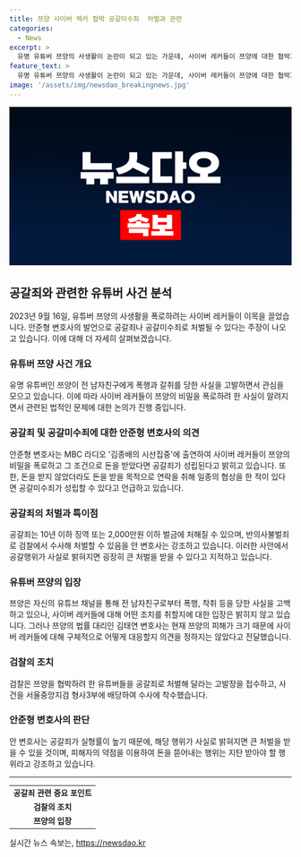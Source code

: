 ```yaml
---
title: 쯔양 사이버 렉카 협박 공갈미수죄  처벌과 관련
categories:
  - News
excerpt: >
  유명 유튜버 쯔양의 사생활이 논란이 되고 있는 가운데, 사이버 레커들이 쯔양에 대한 협박과 금품 갈취 의혹이 제기되었다. 안준형 변호사는 공갈죄나 공갈미수죄가 성립될 수 있다고 주장하며, 공갈죄의 형량은 징역 10년 이하나 벌금 2,000만원 이하에 해당한다고 밝혔다. 검찰은 이에 대한 수사에 착수하였으며, 안 변호사는 공갈죄의 실형률이 높아 큰 처벌을 받을 수 있다고 강조했다. 이러한 논란은 계속되고 있으며, 사람들의 이목이 집중되고 있다.
feature_text: >
  유명 유튜버 쯔양의 사생활이 논란이 되고 있는 가운데, 사이버 레커들이 쯔양에 대한 협박과 금품 갈취 의혹이 제기되었다. 안준형 변호사는 공갈죄나 공갈미수죄가 성립될 수 있다고 주장하며, 공갈죄의 형량은 징역 10년 이하나 벌금 2,000만원 이하에 해당한다고 밝혔다. 검찰은 이에 대한 수사에 착수하였으며, 안 변호사는 공갈죄의 실형률이 높아 큰 처벌을 받을 수 있다고 강조했다. 이러한 논란은 계속되고 있으며, 사람들의 이목이 집중되고 있다.
image: '/assets/img/newsdao_breakingnews.jpg'
---
```


<p><img src="/assets/img/newsdao_breakingnews.jpg" alt="ontimetimes 속보" /></p>

<h2 data-ke-size="size26">공갈죄와 관련한 유튜버 사건 분석</h2>

<p data-ke-size="size16">2023년 9월 16일, 유튜버 쯔양의 사생활을 폭로하려는 사이버 레커들이 이목을 끌었습니다. 안준형 변호사의 발언으로 공갈죄나 공갈미수죄로 처벌될 수 있다는 주장이 나오고 있습니다. 이에 대해 더 자세히 살펴보겠습니다.</p>

<h3>유튜버 쯔양 사건 개요</h3>

<p data-ke-size="size16">유명 유튜버인 쯔양이 전 남자친구에게 폭행과 갈취를 당한 사실을 고발하면서 관심을 모으고 있습니다. 이에 따라 사이버 레커들이 쯔양의 비밀을 폭로하려 한 사실이 알려지면서 관련된 법적인 문제에 대한 논의가 진행 중입니다.</p>

<h3>공갈죄 및 공갈미수죄에 대한 안준형 변호사의 의견</h3>

<p data-ke-size="size16">안준형 변호사는 MBC 라디오 '김종배의 시선집중'에 출연하여 사이버 레커들이 쯔양의 비밀을 폭로하고 그 조건으로 돈을 받았다면 공갈죄가 성립된다고 밝히고 있습니다. 또한, 돈을 받지 않았더라도 돈을 받을 목적으로 연락을 취해 일종의 협상을 한 적이 있다면 공갈미수죄가 성립할 수 있다고 언급하고 있습니다.</p>

<h3>공갈죄의 처벌과 특이점</h3>

<p data-ke-size="size16">공갈죄는 10년 이하 징역 또는 2,000만원 이하 벌금에 처해질 수 있으며, 반의사불벌죄로 검찰에서 수사해 처벌할 수 있음을 안 변호사는 강조하고 있습니다. 이러한 사안에서 공갈행위가 사실로 밝혀지면 굉장히 큰 처벌을 받을 수 있다고 지적하고 있습니다.</p>

<h3>유튜버 쯔양의 입장</h3>

<p data-ke-size="size16">쯔양은 자신의 유튜브 채널을 통해 전 남자친구로부터 폭행, 착취 등을 당한 사실을 고백하고 있으나, 사이버 레커들에 대해 어떤 조치를 취할지에 대한 입장은 밝히지 않고 있습니다. 그러나 쯔양의 법률 대리인 김태연 변호사는 현재 쯔양의 피해가 크기 때문에 사이버 레커들에 대해 구체적으로 어떻게 대응할지 의견을 정하지는 않았다고 전달했습니다.</p>

<h3>검찰의 조치</h3>

<p data-ke-size="size16">검찰은 쯔양을 협박하려 한 유튜버들을 공갈죄로 처벌해 달라는 고발장을 접수하고, 사건을 서울중앙지검 형사3부에 배당하여 수사에 착수했습니다.</p>

<h3>안준형 변호사의 판단</h3>

<p data-ke-size="size16">안 변호사는 공갈죄가 실형률이 높기 때문에, 해당 행위가 사실로 밝혀지면 큰 처벌을 받을 수 있을 것이며, 피해자의 약점을 이용하여 돈을 뜯어내는 행위는 지탄 받아야 할 행위라고 강조하고 있습니다.</p>

<hr>

<table>
    <tr>
        <td style="text-align: center; height: 17px;"><b>공갈죄 관련 중요 포인트</b></td>
    </tr>
    <tr>
        <td style="text-align: center; height: 17px;"><b>검찰의 조치</b></td>
    </tr>
    <tr>
        <td style="text-align: center; height: 17px;"><b>쯔양의 입장</b></td>
    </tr>
</table>
실시간 뉴스 속보는, <a href="https://newsdao.kr" rel="dofollow">https://newsdao.kr</a>


